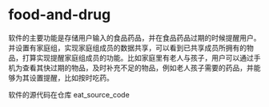 # food-and-drug

软件的主要功能是存储用户输入的食品药品，并在食品药品过期的时候提醒用户。并设置有家庭组，实现家庭组成员的数据共享，可以看到已共享成员所拥有的物品，打算实现提醒家庭组成员的功能。比如家庭里有老人与孩子，用户可以通过手机为查看其快过期的物品，及时补充不足的物品，例如老人孩子需要的药品，并能够为其设置提醒，比如按时吃药。
 
 
软件的源代码在仓库 eat_source_code
